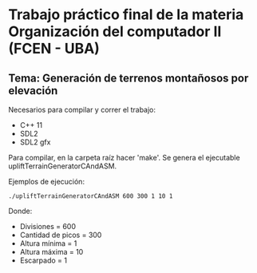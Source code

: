 # Trabajo práctico final de la materia Organización del computador II (FCEN - UBA)
## Tema: Generación de terrenos montañosos por elevación

Necesarios para compilar y correr el trabajo:
* C++ 11
* SDL2
* SDL2 gfx

Para compilar, en la carpeta raíz hacer 'make'. Se genera el ejecutable upliftTerrainGeneratorCAndASM.

Ejemplos de ejecución:
```
./upliftTerrainGeneratorCAndASM 600 300 1 10 1
```
Donde:
* Divisiones = 600
* Cantidad de picos = 300
* Altura mínima = 1
* Altura máxima = 10
* Escarpado = 1

